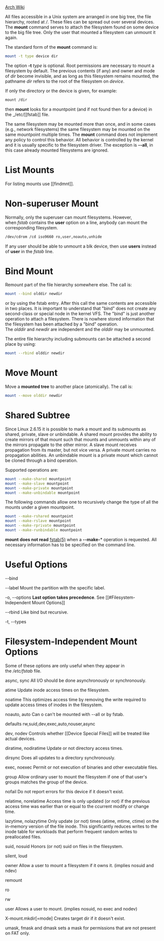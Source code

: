 [Arch Wiki](https://man.archlinux.org/man/mount.8)

All files accessible in a Unix system are arranged in one big tree, the file hierarchy, rooted at _/_. These files can be spread out over several devices. The **mount** command serves to attach the filesystem found on some device to the big file tree. Only the user that mounted a filesystem can unmount it again.

The standard form of the **mount** command is:

```sh
mount -t type device dir
```

The option **-t** _type_ is optional. Root permissions are necessary to mount a filesystem by default. The previous contents (if any) and owner and mode of _dir_ become invisible, and as long as this filesystem remains mounted, the pathname _dir_ refers to the root of the filesystem on _device_.

If only the directory or the device is given, for example:

```sh
mount /dir
```

then **mount** looks for a mountpoint (and if not found then for a device) in the _/etc/[[fstab]] file.

The same filesystem may be mounted more than once, and in some cases (e.g., network filesystems) the same filesystem may be mounted on the same mountpoint multiple times. The **mount** command does not implement any policy to control this behavior. All behavior is controlled by the kernel and it is usually specific to the filesystem driver. The exception is **--all**, in this case already mounted filesystems are ignored.

# List Mounts

For listing mounts use [[findmnt]].

# Non-superuser Mount

Normally, only the superuser can mount filesystems. However, when _fstab_ contains the **user** option on a line, anybody can mount the corresponding filesystem.

```sh
/dev/cdrom /cd iso9660 ro,user,noauto,unhide
```

If any user should be able to unmount a blk device, then use **users** instead of **user** in the _fstab_ line.

# Bind Mount

Remount part of the file hierarchy somewhere else. The call is:

```sh
mount --bind olddir newdir
```

or by using the fstab entry.
After this call the same contents are accessible in two places.
It is important to understand that "bind" does not create any second-class or special node in the kernel VFS. The "bind" is just another operation to attach a filesystem. There is nowhere stored information that the filesystem has been attached by a "bind" operation. The _olddir_ and _newdir_ are independent and the _olddir_ may be unmounted.

The entire file hierarchy including submounts can be attached a second place by using:

```sh
mount --rbind olddir newdir
```

# Move Mount

Move a **mounted tree** to another place (atomically). The call is:

```sh
mount --move olddir newdir
```


# Shared Subtree

Since Linux 2.6.15 it is possible to mark a mount and its submounts as shared, private, slave or unbindable. A shared mount provides the ability to create mirrors of that mount such that mounts and unmounts within any of the mirrors propagate to the other mirror. A slave mount receives propagation from its master, but not vice versa. A private mount carries no propagation abilities. An unbindable mount is a private mount which cannot be cloned through a bind operation. 

Supported operations are:
```sh
mount --make-shared mountpoint
mount --make-slave mountpoint
mount --make-private mountpoint
mount --make-unbindable mountpoint
```

The following commands allow one to recursively change the type of all the mounts under a given mountpoint.

```sh
mount --make-rshared mountpoint
mount --make-rslave mountpoint
mount --make-rprivate mountpoint
mount --make-runbindable mountpoint
```

**mount** **does not read** [fstab(5)](https://man.archlinux.org/man/fstab.5.en) when a **--make-*** operation is requested. All necessary information has to be specified on the command line.


# Useful Options

\--bind

\--label
	Mount the partition with the specific label.

-o, --options
	**Last option takes precedence**. See [[#Filesystem-Independent Mount Options]]

 --rbind
	 Like bind but recursive.

-t, --types 

# Filesystem-Independent Mount Options

Some of these options are only useful when they appear in the _/etc/fstab_ file.

async, sync
	All I/O should be done asynchronously or synchronously.

atime
	Update inode access times on the filesystem.

noatime
	This optimizes access time by removing the write required to update access times of inodes in the filesystem.

noauto, auto
	Can o can't be mounted with --all or by fstab.

defaults
	rw,suid,dev,exec,auto,nouser,async

dev, nodev
	Controls whether [[Device Special Files]] will be treated like actual devices.

diratime, nodiratime
	Update or not directory access times.

dirsync
	Does all updates to a directory synchronously.

exec, noexec
	Permit or not execution of binaries and other executable files.

group
	Allow ordinary user to mount the filesystem if one of that user's groups matches the group of the device.

nofail
	Do not report errors for this device if it doesn't exist.

relatime, norelatime
	Access time is only updated (or not) if the previous access time was earlier than or equal to the ccurrent modify or change time.

lazytime, nolazytime
	Only update (or not) times (atime, mtime, ctime) on the in-memory version of the file inode. This significantly reduces writes to the inode table for workloads that perform frequent random writes to preallocated files. 

suid, nosuid
	Honors (or not) suid on files in the filesystem.

silent, loud

owner
	Allow a user to mount a filesystem if it owns it. (implies nosuid and ndev)

remount

ro

rw

user
	Allows a user to mount. (implies nosuid, no exec and nodev)

X-mount.mkdir\[=mode]
	Creates target dir if it doesn't exist.

umask, fmask and dmask 
	sets a mask for permissions that are not present on FAT only. 